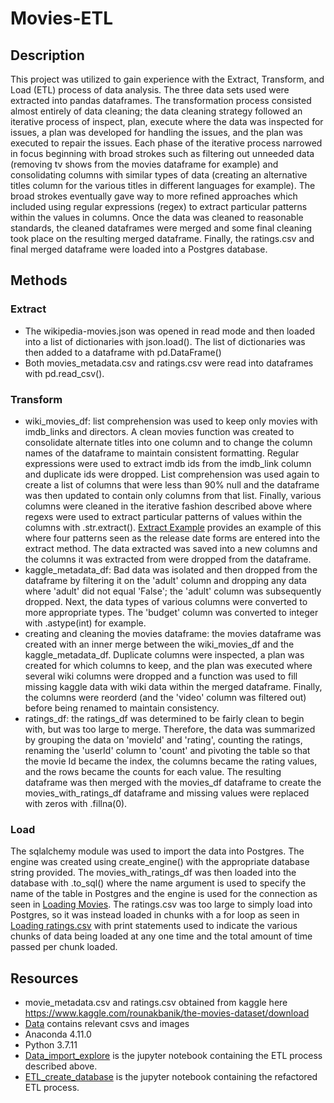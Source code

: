 # Movies-ETL
## Description
This project was utilized to gain experience with the Extract, Transform, and Load (ETL) process of data analysis. The three data sets used were extracted into pandas dataframes. The 
transformation process consisted almost entirely of data cleaning; the data cleaning strategy followed an iterative process of inspect, plan, execute where the data was inspected for issues, a plan was developed for handling the issues, and 
the plan was executed to repair the issues. Each phase of the iterative process narrowed in focus beginning with broad strokes such as filtering out unneeded data (removing 
tv shows from the movies dataframe for example) and consolidating columns with similar types of data (creating an alternative titles column for the various titles in different languages
for example). The broad strokes eventually gave way to more refined approaches which included using regular expressions (regex) to extract particular patterns within the values in 
columns. Once the data was cleaned to reasonable standards, the cleaned dataframes were merged and some final cleaning took place on the resulting merged dataframe. Finally, the ratings.csv and final merged dataframe were loaded into a Postgres database.
## Methods
### Extract
* The wikipedia-movies.json was opened in read mode and then loaded into a list of dictionaries with json.load(). The list of dictionaries was then added to a dataframe with pd.DataFrame()
* Both movies_metadata.csv and ratings.csv were read into dataframes with pd.read_csv(). 
### Transform
* wiki_movies_df: list comprehension was used to keep only movies with imdb_links and directors. A clean movies function was created to consolidate alternate titles into one column
and to change the column names of the dataframe to maintain consistent formatting. Regular expressions were used to extract imdb ids from the imdb_link column and duplicate ids were dropped.
List comprehension was used again to create a list of columns that were less than 90% null and the dataframe was then updated to contain only columns from that list. Finally, various columns were cleaned in the iterative
fashion described above where regexs were used to extract particular patterns of values within the columns with .str.extract(). [Extract Example](https://github.com/MDaily7/Movies-ETL/blob/main/Data/StringExtractExample.PNG) provides an example of this
where four patterns seen as the release date forms are entered into the extract method. The data extracted was saved into a new columns and the columns it was extracted from were dropped
from the dataframe.
* kaggle_metadata_df: Bad data was isolated and then dropped from the dataframe by filtering it on the 'adult' column and dropping any data where 'adult' did not equal 'False'; the 'adult' column was subsequently dropped.
Next, the data types of various columns were converted to more appropriate types. The 'budget' column was converted to integer with .astype(int) for example. 
* creating and cleaning the movies dataframe: the movies dataframe was created with an inner merge between the wiki_movies_df and the kaggle_metadata_df. Duplicate columns were
inspected, a plan was created for which columns to keep, and the plan was executed where several wiki columns were dropped and a function was used to fill missing kaggle data 
with wiki data within the merged dataframe. Finally, the columns were reorderd (and the 'video' column was filtered out) before being renamed to maintain consistency.
* ratings_df: the ratings_df was determined to be fairly clean to begin with, but was too large to merge. Therefore, the data was summarized by grouping the data on 'movieId' and 'rating', counting the ratings, renaming the 'userId' column to 'count' and 
pivoting the table so that the movie Id became the index, the columns became the rating values, and the rows became the counts for each value. The resulting dataframe was then
merged with the movies_df dataframe to create the movies_with_ratings_df dataframe and missing values were replaced with zeros with .fillna(0).
### Load
The sqlalchemy module was used to import the data into Postgres. The engine was created using create_engine() with the appropriate database string provided. The movies_with_ratings_df was 
then loaded into the database with .to_sql() where the name argument is used to specify the name of the table in Postgres and the engine is used for the connection as seen in
[Loading Movies](https://github.com/MDaily7/Movies-ETL/blob/main/Data/Loading_Movies.png). The ratings.csv was too large to simply load into Postgres, so it was instead loaded in chunks with a for loop as seen in [Loading ratings.csv](https://github.com/MDaily7/Movies-ETL/blob/main/Data/Loading_ratingscsv.png) with print statements 
used to indicate the various chunks of data being loaded at any one time and the total amount of time passed per chunk loaded.
## Resources
* movie_metadata.csv and ratings.csv obtained from kaggle here https://www.kaggle.com/rounakbanik/the-movies-dataset/download   
* [Data](https://github.com/MDaily7/Movies-ETL/tree/main/Data) contains relevant csvs and images
* Anaconda 4.11.0
* Python 3.7.11
* [Data_import_explore](https://github.com/MDaily7/Movies-ETL/blob/main/Data_import_explore.ipynb) is the jupyter notebook containing the ETL process described above.
* [ETL_create_database](https://github.com/MDaily7/Movies-ETL/blob/main/ETL_create_database.ipynb) is the jupyter notebook containing the refactored ETL process.













